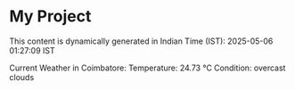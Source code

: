 # My Project

This content is dynamically generated in Indian Time (IST): 2025-05-06 01:27:09 IST


Current Weather in Coimbatore:
Temperature: 24.73 °C
Condition: overcast clouds
